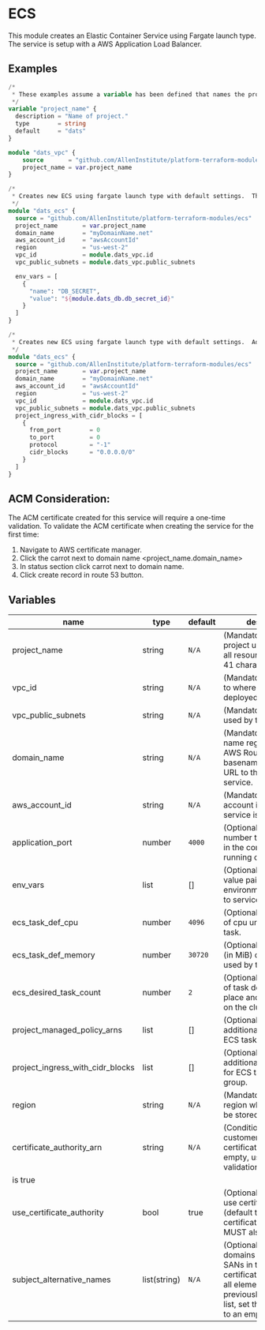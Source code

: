 # ECS

This module creates an Elastic Container Service using Fargate launch type.  The service is setup with a AWS Application Load Balancer.

## Examples

```terraform
/*
 * These examples assume a variable has been defined that names the project and the project is setup where a VPC has been created.  Example below.
 */
variable "project_name" {
  description = "Name of project."
  type        = string
  default     = "dats"
}

module "dats_vpc" {
    source       = "github.com/AllenInstitute/platform-terraform-modules/vpc"
    project_name = var.project_name
}
```
```terraform
/*
 * Creates new ECS using fargate launch type with default settings.  This example adds one custom environment variable for the secret id containing database information.
 */
module "dats_ecs" {
  source = "github.com/AllenInstitute/platform-terraform-modules/ecs"
  project_name       = var.project_name
  domain_name        = "myDomainName.net"
  aws_account_id     = "awsAccountId"
  region             = "us-west-2"
  vpc_id             = module.dats_vpc.id
  vpc_public_subnets = module.dats_vpc.public_subnets

  env_vars = [
    { 
      "name": "DB_SECRET", 
      "value": "${module.dats_db.db_secret_id}" 
    }
  ]
}
```
```terraform
/*
 * Creates new ECS using fargate launch type with default settings.  Additional project setting to open inbound ports to all.
 */
module "dats_ecs" {
  source = "github.com/AllenInstitute/platform-terraform-modules/ecs"
  project_name       = var.project_name
  domain_name        = "myDomainName.net"
  aws_account_id     = "awsAccountId"
  region             = "us-west-2"
  vpc_id             = module.dats_vpc.id
  vpc_public_subnets = module.dats_vpc.public_subnets
  project_ingress_with_cidr_blocks = [
    {
      from_port        = 0
      to_port          = 0
      protocol         = "-1"
      cidr_blocks      = "0.0.0.0/0"
    }
  ]
}
```

## ACM Consideration:
The ACM certificate created for this service will require a one-time validation.  To validate the ACM certificate when creating the service for the first time:
1. Navigate to AWS certificate manager.
2. Click the carrot next to domain name <project_name.domain_name>
3. In status section click carrot next to domain name.
4. Click create record in route 53 button. 


## Variables
| name | type | default | description |
| --- | --- | --- | --- |
| project_name | string | `N/A` | (Mandatory) Name of project used for naming all resources. Maximum 41 characters. |
| vpc_id | string | `N/A` | (Mandatory) Id of VPC to where ECS is deployed. |
| vpc_public_subnets | string | `N/A` | (Mandatory) Subnet ids used by the ECS. |
| domain_name | string | `N/A` | (Mandatory) Domain name registered from AWS Route 53 used as basename for the API URL to the deployed service. |
| aws_account_id | string | `N/A` | (Mandatory) AWS account id where service is deployed. |
| application_port | number | `4000` | (Optional) The port number the application in the container is running on. |
| env_vars | list | [] | (Optional) List of key value pairs for adding environment variables to service. |
| ecs_task_def_cpu | number | `4096` | (Optional) The number of cpu units used by the task. |
| ecs_task_def_memory | number | `30720` | (Optional) The amount (in MiB) of memory used by the task. |
| ecs_desired_task_count | number | `2` | (Optional) The number of task definition to place and keep running on the cluster. |
| project_managed_policy_arns | list | [] | (Optional) Used to add additional policy arns to ECS task role. |
| project_ingress_with_cidr_blocks | list | [] | (Optional) Used to add additional ingress rules for ECS task security group. |
| region | string | `N/A` | (Mandatory) AWS region where secret will be stored. |
| certificate_authority_arn | string | `N/A` | (Conditional) arn of customer-managed certificate authority. If empty, uses DNS validation. Required if | use_certificate_authority | bool | true | (Optional) whether to use certificate authority (default true). If true, certificate_authority_arn MUST also be provided. |
 is true |
| use_certificate_authority | bool | true | (Optional) whether to use certificate authority (default true). If true, certificate_authority_arn MUST also be provided. |
| subject_alternative_names | list(string) | `N/A` | (Optional) Set of domains that should be SANs in the issued certificate. To remove all elements of a previously configured list, set this value equal to an empty list ([]) |
